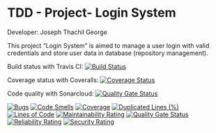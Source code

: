 # TDD - Project- Login System

Developer: Joseph Thachil George

This project “Login System” is aimed to manage a user login with valid credentials and store user data in database (repository management).

Build status with Travis CI:
[![Build Status](https://travis-ci.org/JosephThachilGeorge/TDD.svg?branch=master)](https://travis-ci.org/JosephThachilGeorge/TDD)

Coverage status with Coveralls:
[![Coverage Status](https://coveralls.io/repos/github/JosephThachilGeorge/TDD/badge.svg?branch=master)](https://coveralls.io/github/JosephThachilGeorge/TDD?branch=master)

Code quality with Sonarcloud:
[![Quality Gate Status](https://sonarcloud.io/api/project_badges/measure?project=JosephThachilGeorge_TDD&metric=alert_status)](https://sonarcloud.io/dashboard?id=JosephThachilGeorge_TDD)


[![Bugs](https://sonarcloud.io/api/project_badges/measure?project=JosephThachilGeorge_TDD&metric=bugs)](https://sonarcloud.io/dashboard?id=JosephThachilGeorge_TDD)
[![Code Smells](https://sonarcloud.io/api/project_badges/measure?project=JosephThachilGeorge_TDD&metric=code_smells)](https://sonarcloud.io/dashboard?id=JosephThachilGeorge_TDD)
[![Coverage](https://sonarcloud.io/api/project_badges/measure?project=JosephThachilGeorge_TDD&metric=coverage)](https://sonarcloud.io/dashboard?id=JosephThachilGeorge_TDD)
[![Duplicated Lines (%)](https://sonarcloud.io/api/project_badges/measure?project=JosephThachilGeorge_TDD&metric=duplicated_lines_density)](https://sonarcloud.io/dashboard?id=JosephThachilGeorge_TDD)
[![Lines of Code](https://sonarcloud.io/api/project_badges/measure?project=JosephThachilGeorge_TDD&metric=ncloc)](https://sonarcloud.io/dashboard?id=JosephThachilGeorge_TDD)
[![Maintainability Rating](https://sonarcloud.io/api/project_badges/measure?project=JosephThachilGeorge_TDD&metric=sqale_rating)](https://sonarcloud.io/dashboard?id=JosephThachilGeorge_TDD)
[![Quality Gate Status](https://sonarcloud.io/api/project_badges/measure?project=JosephThachilGeorge_TDD&metric=alert_status)](https://sonarcloud.io/dashboard?id=JosephThachilGeorge_TDD)
[![Reliability Rating](https://sonarcloud.io/api/project_badges/measure?project=JosephThachilGeorge_TDD&metric=reliability_rating)](https://sonarcloud.io/dashboard?id=JosephThachilGeorge_TDD)
[![Security Rating](https://sonarcloud.io/api/project_badges/measure?project=JosephThachilGeorge_TDD&metric=security_rating)](https://sonarcloud.io/dashboard?id=JosephThachilGeorge_TDD)




